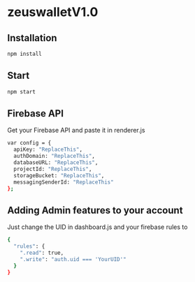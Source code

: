 # zeuswalletV1.0

## Installation

```sh
npm install
```

## Start

```sh
npm start
```

## Firebase API
Get your Firebase API and paste it in renderer.js

```sh
var config = {
  apiKey: "ReplaceThis",
  authDomain: "ReplaceThis",
  databaseURL: "ReplaceThis",
  projectId: "ReplaceThis",
  storageBucket: "ReplaceThis",
  messagingSenderId: "ReplaceThis"
};
```

## Adding Admin features to your account
Just change the UID in dashboard.js and your firebase rules to 

```sh
{
  "rules": {
    ".read": true,
    ".write": "auth.uid === 'YourUID'"
  }
}
```
